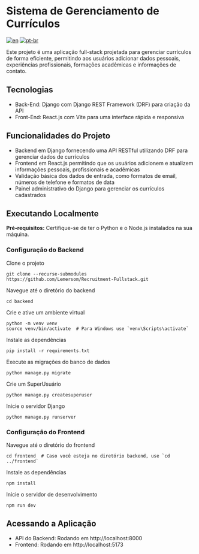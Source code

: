 # Sistema de Gerenciamento de Currículos

[![en](https://img.shields.io/badge/lang-en-red.svg)](https://github.com/Lemersom/Recruitment-Fullstack/blob/main/README.md)
[![pt-br](https://img.shields.io/badge/lang-pt--br-green.svg)](https://github.com/Lemersom/Recruitment-Fullstack/blob/main/README.pt-br.md)

Este projeto é uma aplicação full-stack projetada para gerenciar currículos de forma eficiente, permitindo aos usuários adicionar dados pessoais, experiências profissionais, formações acadêmicas e informações de contato.

## Tecnologias

* Back-End: Django com Django REST Framework (DRF) para criação da API
* Front-End: React.js com Vite para uma interface rápida e responsiva

## Funcionalidades do Projeto

* Backend em Django fornecendo uma API RESTful utilizando DRF para gerenciar dados de currículos
* Frontend em React.js permitindo que os usuários adicionem e atualizem informações pessoais, profissionais e acadêmicas
* Validação básica dos dados de entrada, como formatos de email, números de telefone e formatos de data
* Painel administrativo do Django para gerenciar os currículos cadastrados

## Executando Localmente
**Pré-requisitos:** Certifique-se de ter o Python e o Node.js instalados na sua máquina.

### Configuração do Backend

Clone o projeto
```
git clone --recurse-submodules https://github.com/Lemersom/Recruitment-Fullstack.git
```

Navegue até o diretório do backend
```
cd backend
```

Crie e ative um ambiente virtual
```
python -m venv venv
source venv/bin/activate  # Para Windows use `venv\Scripts\activate`
```

Instale as dependências
```
pip install -r requirements.txt
```

Execute as migrações do banco de dados
```
python manage.py migrate
```

Crie um SuperUsuário
```
python manage.py createsuperuser
```

Inicie o servidor Django
```
python manage.py runserver
```

### Configuração do Frontend

Navegue até o diretório do frontend
```
cd frontend  # Caso você esteja no diretório backend, use `cd ../frontend`
```

Instale as dependências
```
npm install
```

Inicie o servidor de desenvolvimento
```
npm run dev
```

## Acessando a Aplicação

* API do Backend: Rodando em http://localhost:8000
* Frontend: Rodando em http://localhost:5173
